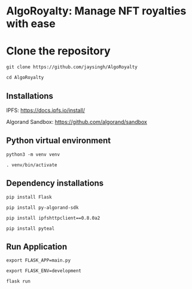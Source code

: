 # AlgoRoyalty: Manage NFT royalties with ease

# Clone the repository

`git clone https://github.com/jaysingh/AlgoRoyalty`

`cd AlgoRoyalty`

## Installations

IPFS: https://docs.ipfs.io/install/

Algorand Sandbox: https://github.com/algorand/sandbox

## Python virtual environment

`python3 -m venv venv`

`. venv/bin/activate`

## Dependency installations

`pip install Flask`

`pip install py-algorand-sdk`

`pip install ipfshttpclient==0.8.0a2`

`pip install pyteal`

## Run Application

`export FLASK_APP=main.py`

`export FLASK_ENV=development`

`flask run`
